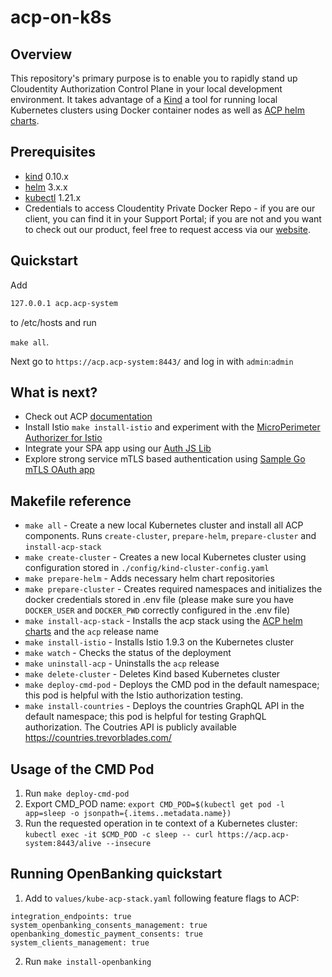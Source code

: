 # acp-on-k8s

## Overview

This repository's primary purpose is to enable you to rapidly stand up Cloudentity Authorization Control Plane in your local development environment. It takes advantage of a [Kind](https://kind.sigs.k8s.io) a tool for running local Kubernetes clusters using Docker container nodes as well as [ACP helm charts](https://charts.cloudentity.io).

## Prerequisites

* [kind](https://kind.sigs.k8s.io/docs/user/quick-start/#installation) 0.10.x 
* [helm](https://helm.sh/docs/intro/install/) 3.x.x 
* [kubectl](https://kubernetes.io/docs/tasks/tools/) 1.21.x
* Credentials to access Cloudentity Private Docker Repo - if you are our client, you can find it in your Support Portal; if you are not and you want to check out our product, feel free to request access via our [website](https://cloudentity.com).

## Quickstart

Add

``` sh
127.0.0.1 acp.acp-system
```

to /etc/hosts and run 

`make all`.

Next go to `https://acp.acp-system:8443/` and log in with `admin`:`admin`

## What is next?

* Check out ACP [documentation](http://docs.authorization.cloudentity.com)
* Install Istio `make install-istio` and experiment with the [MicroPerimeter Authorizer for Istio](https://docs.authorization.cloudentity.com/howto/protect/istio/)
* Integrate your SPA app using our [Auth JS Lib](https://github.com/cloudentity/cloudentity-auth-js)
* Explore strong service mTLS based authentication using [Sample Go mTLS OAuth app](https://github.com/cloudentity/sample-go-mtls-oauth-client)

## Makefile reference

* `make all` - Create a new local Kubernetes cluster and install all ACP components. Runs `create-cluster`, `prepare-helm`, `prepare-cluster` and `install-acp-stack`
* `make create-cluster` -  Creates a new local Kubernetes cluster using configuration stored in `./config/kind-cluster-config.yaml`
* `make prepare-helm` -  Adds necessary helm chart repositories
* `make prepare-cluster` - Creates required namespaces and initializes the docker credentials stored in .env file (please make sure you have `DOCKER_USER` and `DOCKER_PWD` correctly configured in the .env file) 
* `make install-acp-stack` - Installs the acp stack using the [ACP helm charts](https://charts.cloudentity.io) and the `acp` release name
* `make install-istio` -  Installs Istio 1.9.3 on the Kubernetes cluster
* `make watch` - Checks the status of the deployment 
* `make uninstall-acp` - Uninstalls the `acp` release
* `make delete-cluster` - Deletes Kind based Kubernetes cluster
* `make deploy-cmd-pod` - Deploys the CMD pod in the default namespace; this pod is helpful with the Istio authorization testing.
* `make install-countries` - Deploys the countries GraphQL API in the default namespace; this pod is helpful for testing GraphQL authorization. The Coutries API is publicly available https://countries.trevorblades.com/

## Usage of the CMD Pod

1. Run `make deploy-cmd-pod`
2. Export CMD_POD name: `export CMD_POD=$(kubectl get pod -l app=sleep -o jsonpath={.items..metadata.name})`
3. Run the requested operation in te context of a Kubernetes cluster: `kubectl exec -it $CMD_POD -c sleep -- curl https://acp.acp-system:8443/alive --insecure`

## Running OpenBanking quickstart

1. Add to `values/kube-acp-stack.yaml` following feature flags to ACP: 
```
integration_endpoints: true
system_openbanking_consents_management: true
openbanking_domestic_payment_consents: true
system_clients_management: true
```
2. Run `make install-openbanking`
